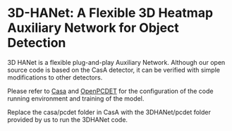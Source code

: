 # 3D-HANet: A Flexible 3D Heatmap Auxiliary Network for Object Detection

3D HANet is a flexible plug-and-play Auxiliary Network. Although our open source code is based on the CasA detector, it can be verified with simple modifications to other detectors.

Please refer to [Casa](https://github.com/hailanyi/CasA) and [OpenPCDET](https://github.com/open-mmlab/OpenPCDet) for the configuration of the code running environment and training of the model.

Replace the casa/pcdet folder in CasA with the 3DHANet/pcdet folder provided by us to run the 3DHANet code.
